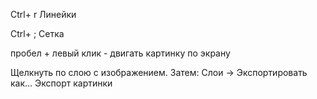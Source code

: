 Ctrl+ r Линейки

Ctrl+ ; Сетка

пробел + левый клик - двигать картинку по экрану

Щелкнуть по слою с изображением. Затем: Слои -> Экспортировать как... Экспорт картинки